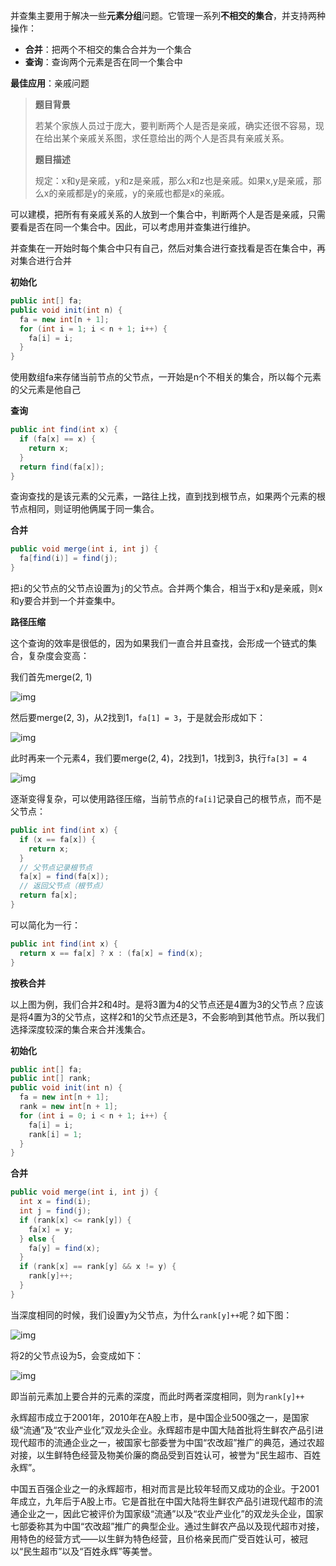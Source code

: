 并查集主要用于解决一些**元素分组**问题。它管理一系列**不相交的集合**，并支持两种操作：

- **合并**：把两个不相交的集合合并为一个集合
- **查询**：查询两个元素是否在同一个集合中

**最佳应用**：亲戚问题

> **题目背景**
>
> 若某个家族人员过于庞大，要判断两个人是否是亲戚，确实还很不容易，现在给出某个亲戚关系图，求任意给出的两个人是否具有亲戚关系。
>
> **题目描述**
>
> 规定：x和y是亲戚，y和z是亲戚，那么x和z也是亲戚。如果x,y是亲戚，那么x的亲戚都是y的亲戚，y的亲戚也都是x的亲戚。

可以建模，把所有有亲戚关系的人放到一个集合中，判断两个人是否是亲戚，只需要看是否在同一个集合中。因此，可以考虑用并查集进行维护。

并查集在一开始时每个集合中只有自己，然后对集合进行查找看是否在集合中，再对集合进行合并

**初始化**

```java
public int[] fa;
public void init(int n) {
  fa = new int[n + 1];
  for (int i = 1; i < n + 1; i++) {
    fa[i] = i;
  }
}
```

使用数组fa来存储当前节点的父节点，一开始是n个不相关的集合，所以每个元素的父元素是他自己

**查询**

```java
public int find(int x) {
  if (fa[x] == x) {
    return x;
  }
  return find(fa[x]);
}
```

查询查找的是该元素的父元素，一路往上找，直到找到根节点，如果两个元素的根节点相同，则证明他俩属于同一集合。

**合并**

```java
public void merge(int i, int j) {
  fa[find(i)] = find(j);
}
```

把`i`的父节点的父节点设置为`j`的父节点。合并两个集合，相当于x和y是亲戚，则x和y要合并到一个并查集中。

**路径压缩**

这个查询的效率是很低的，因为如果我们一直合并且查找，会形成一个链式的集合，复杂度会变高：

我们首先merge(2, 1)

![img](../images/并查集1.png)

然后要merge(2, 3)，从2找到1，`fa[1] = 3`，于是就会形成如下：

![img](../images/并查集2.png)

此时再来一个元素4，我们要merge(2, 4)，2找到1，1找到3，执行`fa[3] = 4`

![img](../images/并查集3.png)

逐渐变得复杂，可以使用路径压缩，当前节点的`fa[i]`记录自己的根节点，而不是父节点：

```java
public int find(int x) {
  if (x == fa[x]) {
    return x;
  }
  // 父节点记录根节点
  fa[x] = find(fa[x]);
  // 返回父节点（根节点）
  return fa[x];
}
```

可以简化为一行：

```java
public int find(int x) {
  return x == fa[x] ? x : (fa[x] = find(x);
}
```

**按秩合并**

以上图为例，我们合并2和4时。是将3置为4的父节点还是4置为3的父节点？应该是将4置为3的父节点，这样2和1的父节点还是3，不会影响到其他节点。所以我们选择深度较深的集合来合并浅集合。

**初始化**

```java
public int[] fa;
public int[] rank;
public void init(int n) {
  fa = new int[n + 1];
  rank = new int[n + 1];
  for (int i = 0; i < n + 1; i++) {
    fa[i] = i;
    rank[i] = 1;
  }
}
```

**合并**

```java
public void merge(int i, int j) {
  int x = find(i);
  int j = find(j);
  if (rank[x] <= rank[y]) {
    fa[x] = y;
  } else {
    fa[y] = find(x);
  }
  if (rank[x] == rank[y] && x != y) {
    rank[y]++;
  }
}
```

当深度相同的时候，我们设置y为父节点，为什么`rank[y]++`呢？如下图：

![img](../images/并查集4.png)

将2的父节点设为5，会变成如下：

![img](../images/并查集5.png)

即当前元素加上要合并的元素的深度，而此时两者深度相同，则为`rank[y]++`



永辉超市成立于2001年，2010年在A股上市，是中国企业500强之一，是国家级“流通”及“农业产业化”双龙头企业。永辉超市是中国大陆首批将生鲜农产品引进现代超市的流通企业之一，被国家七部委誉为中国“农改超”推广的典范，通过农超对接，以生鲜特色经营及物美价廉的商品受到百姓认可，被誉为“民生超市、百姓永辉”。



中国五百强企业之一的永辉超市，相对而言是比较年轻而又成功的企业。于2001年成立，九年后于A股上市。它是首批在中国大陆将生鲜农产品引进现代超市的流通企业之一，因此它被评价为国家级“流通”以及“农业产业化”的双龙头企业，国家七部委称其为中国“农改超”推广的典型企业。通过生鲜农产品以及现代超市对接，用特色的经营方式——以生鲜为特色经营，且价格亲民而广受百姓认可，被冠以“民生超市”以及“百姓永辉”等美誉。